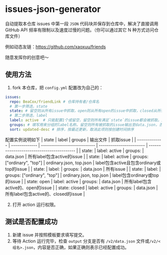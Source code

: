 # issues-json-generator

自动提取本仓库 issues 中第一段 `JSON` 代码块并保存到仓库中，解决了直接调用 GitHub API 频率有限制以及速度过慢的问题。（你可以通过其它 N 种方式访问仓库文件）

例如动态友链：https://github.com/xaoxuu/friends

随意发挥你的创意吧～



## 使用方法

1. fork 本仓库，把 `config.yml` 配置改为自己的：

```yaml
issues:
  repo: BeaCox/friendLink # 仓库持有者/仓库名
  # 第一步筛选，state
  state: # 留空则从所有issue中抓取，open则从所有open的issue中抓取，closed从所有closed的issue中抓取
  # 第二步筛选，label
  label: active  # 只能配置1个或留空，留空则所有满足`state`的issue都会被抓取。配置1个时，issue只有在具有该标签时才被抓取
  groups: # 填写用来分组的label名称。留空则所有被抓取的issue输出至data.json，否则按照输出与组名同名的json文件
  sort: updated-desc # 排序，按最近更新，取消此项则按创建时间排序
```
配置实例说明如下
| state         | label         | groups                      | 输出文件                | 抓取issue                                 |
| ------------- | ------------- | --------------------------- | ----------------------- | ----------------------------------------- |
| state:        | label: active | groups:                     | data.json               | 所有label包含active的issue                |
| state:        | label: active | groups: ["ordinary", "top"] | ordinary.json, top.json | label包含active且包含ordinary或top的issue |
| state:        | label:        | groups:                     | data.json               | 所有issue                                 |
| state:        | label:        | groups: ["ordinary", "top"] | ordinary.json, top.json | label包含ordinary或top的issue             |
| state: open   | label: active | groups:                     | data.json               | 所有label包含active的、open的issue        |
| state: closed | label: active | groups:                     | data.json               | 所有label包含active的、closed的issue      |

2. 打开 action 运行权限。

## 测试是否配置成功

1. 新建 issue 并按照模板要求填写提交。
2. 等待 Action 运行完毕，检查 `output` 分支是否有 `/v2/data.json` 文件或`/v2/<组名>.json`，内容是否正确，如果正确则表示已经配置成功。

